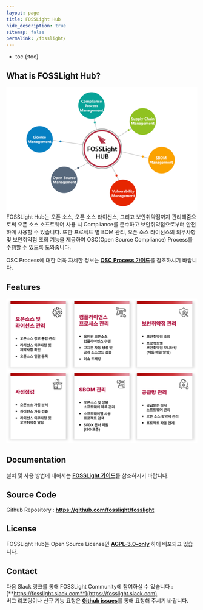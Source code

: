 ```yaml
---
layout: page
title: FOSSLight Hub
hide_description: true
sitemap: false
permalink: /fosslight/
---
```


* toc
{:toc}

## What is FOSSLight Hub?

<img src="../assets/img/fosslight_hub.png" alt="FOSSLight Hub"><br>
FOSSLight Hub는 오픈 소스, 오픈 소스 라이선스, 그리고 보안취약점까지 관리해줌으로써 오픈 소스 소프트웨어 사용 시 Compliance를 준수하고 보안취약점으로부터 안전하게 사용할 수 있습니다. 또한 프로젝트 별 BOM 관리, 오픈 소스 라이선스의 의무사항 및 보안취약점 조회 기능을 제공하여 OSC(Open Source Compliance) Process를 수행할 수 있도록 도와줍니다.

OSC Process에 대한 더욱 자세한 정보는 <a href="https://opensource.lge.com/guide/10?lang=ko"><b>OSC Process 가이드</b></a>를 참조하시기 바랍니다.

## Features

<img src="../assets/img/feature_kor.png" alt="Features"><br>

## Documentation

설치 및 사용 방법에 대해서는 <a href="https://fosslight.github.io/fosslight-guide/"><b>FOSSLight 가이드</b></a>를 참조하시기 바랍니다.

## Source Code

Github Repository : <a href="https://github.com/fosslight/fosslight"><b>https://github.com/fosslight/fosslight</b></a>

## License

FOSSLight Hub는 Open Source License인 <a href="https://github.com/fosslight/fosslight_system/blob/main/LICENSE"><b>AGPL-3.0-only</b></a> 하에 배포되고 있습니다.

## Contact

다음 Slack 링크를 통해 FOSSLight Community에 참여하실 수 있습니다 : [**https://fosslight.slack.com**](https://fosslight.slack.com)  
버그 리포팅이나 신규 기능 요청은 [**Github issues**](https://github.com/fosslight/fosslight/issues)를 통해 요청해 주시기 바랍니다.
